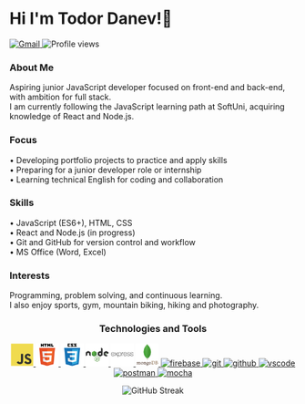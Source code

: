<h1 align="left">Hi I'm Todor Danev!👋</h1>
<p align="left">
  <!--
  <a href="https://www.linkedin.com/in/yourprofile/">
    <img src="https://img.shields.io/badge/-LinkedIn-blue?style=flat&logo=Linkedin&logoColor=white" alt="LinkedIn" />
  </a>
  -->
  <a href="mailto:danevtm@gmail.com">
    <img src="https://img.shields.io/badge/-Gmail-c14438?style=flat&logo=Gmail&logoColor=white" alt="Gmail" />
  </a>
  <img src="https://komarev.com/ghpvc/?username=danevt&label=Profile%20views&color=green&style=flat" alt="Profile views" />
</p>


<h3 align="left">About Me</h3>
<p align="left">
  Aspiring junior JavaScript developer focused on front-end and back-end, with ambition for full stack.<br>
  I am currently following the JavaScript learning path at SoftUni, acquiring knowledge of React and Node.js.
</p>

<h3 align="left">Focus</h3>
<p align="left">
  • Developing portfolio projects to practice and apply skills<br>
  • Preparing for a junior developer role or internship<br>
  • Learning technical English for coding and collaboration
</p>

<h3 align="left">Skills</h3>
<p align="left">
  • JavaScript (ES6+), HTML, CSS<br>
  • React and Node.js (in progress)<br>
  • Git and GitHub for version control and workflow<br>
  • MS Office (Word, Excel)
</p>

<h3 align="left">Interests</h3>
<p align="left">
  Programming, problem solving, and continuous learning.<br>
  I also enjoy sports, gym, mountain biking, hiking and photography.
</p>

<h3 align="center">Technologies and Tools</h3>
<p align="center">
  <a href="https://developer.mozilla.org/en-US/docs/Web/JavaScript" target="_blank" rel="noreferrer">
    <img src="https://raw.githubusercontent.com/devicons/devicon/master/icons/javascript/javascript-original.svg" alt="javascript" width="40" height="40"/>
  </a>
  <a href="https://www.w3.org/html/" target="_blank" rel="noreferrer">
    <img src="https://raw.githubusercontent.com/devicons/devicon/master/icons/html5/html5-original-wordmark.svg" alt="html5" width="40" height="40"/>
  </a>
  <a href="https://www.w3schools.com/css/" target="_blank" rel="noreferrer">
    <img src="https://raw.githubusercontent.com/devicons/devicon/master/icons/css3/css3-original-wordmark.svg" alt="css3" width="40" height="40"/>
  </a>
  <a href="https://nodejs.org" target="_blank" rel="noreferrer">
    <img src="https://raw.githubusercontent.com/devicons/devicon/master/icons/nodejs/nodejs-original-wordmark.svg" alt="nodejs" width="40" height="40"/>
  </a>
  <a href="https://expressjs.com/" target="_blank" rel="noreferrer">
    <img src="https://raw.githubusercontent.com/devicons/devicon/master/icons/express/express-original-wordmark.svg" alt="express" width="40" height="40"/>
  </a>
  <a href="https://www.mongodb.com/" target="_blank" rel="noreferrer">
    <img src="https://raw.githubusercontent.com/devicons/devicon/master/icons/mongodb/mongodb-original-wordmark.svg" alt="mongodb" width="40" height="40"/>
  </a>
  <a href="https://firebase.google.com/" target="_blank" rel="noreferrer">
    <img src="https://www.vectorlogo.zone/logos/firebase/firebase-icon.svg" alt="firebase" width="40" height="40"/>
  </a>
  <a href="https://git-scm.com/" target="_blank" rel="noreferrer">
    <img src="https://www.vectorlogo.zone/logos/git-scm/git-scm-icon.svg" alt="git" width="40" height="40"/>
  </a>
  <a href="https://github.com/riddick" target="_blank" rel="noreferrer">
    <img src="https://cdn.jsdelivr.net/gh/devicons/devicon/icons/github/github-original.svg" alt="github" width="40" height="40"/>
  </a>
  <a href="https://code.visualstudio.com/" target="_blank" rel="noreferrer">
    <img src="https://cdn.jsdelivr.net/gh/devicons/devicon/icons/vscode/vscode-original.svg" alt="vscode" width="40" height="40"/>
  </a>
  <a href="https://postman.com" target="_blank" rel="noreferrer">
    <img src="https://www.vectorlogo.zone/logos/getpostman/getpostman-icon.svg" alt="postman" width="40" height="40"/>
  </a>
  <a href="https://mochajs.org" target="_blank" rel="noreferrer">
    <img src="https://www.vectorlogo.zone/logos/mochajs/mochajs-icon.svg" alt="mocha" width="40" height="40"/>
  </a>
</p>
<p align="center">
  <img src="https://github-readme-streak-stats-eight.vercel.app/?user=danevt&theme=dark&fire=39FF14&currStreakNum=39FF14&sideNums=39FF14" alt="GitHub Streak" />
</p>


